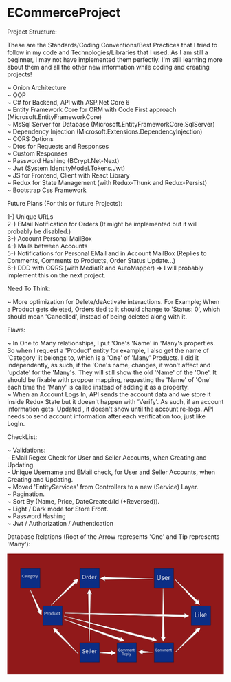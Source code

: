 # ECommerceProject  
  
   Project Structure:  
  
   These are the Standards/Coding Conventions/Best Practices that I tried to follow in my code and Technologies/Libraries that I used. As I am still a beginner, I may not have implemented them perfectly. I'm still learning more about them and all the other new information while coding and creating projects!  
  
   ~ Onion Architecture  
   ~ OOP  
   ~ C# for Backend, API with ASP.Net Core 6  
   ~ Entity Framework Core for ORM with Code First approach (Microsoft.EntityFrameworkCore)  
   ~ MsSql Server for Database (Microsoft.EntityFrameworkCore.SqlServer)  
   ~ Dependency Injection (Microsoft.Extensions.DependencyInjection)  
   ~ CORS Options  
   ~ Dtos for Requests and Responses  
   ~ Custom Responses   
   ~ Password Hashing (BCrypt.Net-Next)  
   ~ Jwt (System.IdentityModel.Tokens.Jwt)  
   ~ JS for Frontend, Client with React Library  
   ~ Redux for State Management (with Redux-Thunk and Redux-Persist)  
   ~ Bootstrap Css Framework
  
   Future Plans (For this or future Projects):  
  
   1-) Unique URLs  
   2-) EMail Notification for Orders (It might be implemented but it will probably be disabled.)  
   3-) Account Personal MailBox  
   4-) Mails between Accounts  
   5-) Notifications for Personal EMail and in Account MailBox (Replies to Comments, Comments to Products, Order Status Update...)  
   6-) DDD with CQRS (with MediatR and AutoMapper) => I will probably implement this on the next project.  
  
   Need To Think:  
  
   ~ More optimization for Delete/deActivate interactions. For Example; When a Product gets deleted, Orders tied to it should change to 'Status: 0', which should mean 'Cancelled', instead of being deleted along with it.  
  
   Flaws:  
  
   ~ In One to Many relationships, I put 'One's 'Name' in 'Many's properties. So when I request a 'Product' entity for example, I also get the name of 'Category' it belongs to, which is a 'One' of 'Many' Products. I did it independently, as such, if the 'One's name, changes, it won't affect and 'update' for the 'Many's. They will still show the old 'Name' of the 'One'. It should be fixable with propper mapping, requesting the 'Name' of 'One' each time the 'Many' is called instead of adding it as a property.  
   ~ When an Account Logs In, API sends the account data and we store it inside Redux State but it doesn't happen with 'Verify'. As such, if an account information gets 'Updated', it doesn't show until the account re-logs. API needs to send account information after each verification too, just like LogIn.  
  
   CheckList:  
  
   ~ Validations:  
      - EMail Regex Check for User and Seller Accounts, when Creating and Updating.  
      - Unique Username and EMail check, for User and Seller Accounts, when Creating and Updating.  
   ~ Moved 'EntityServices' from Controllers to a new (Service) Layer.  
   ~ Pagination.  
   ~ Sort By (Name, Price, DateCreated/Id (+Reversed)).  
   ~ Light / Dark mode for Store Front.  
   ~ Password Hashing  
   ~ Jwt / Authorization / Authentication  
  
   Database Relations (Root of the Arrow represents 'One' and Tip represents 'Many'):  
  
  <img alt="Database-Relations" src="/Database/DB from 21-04-2022.jpeg">
